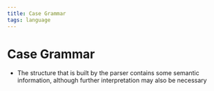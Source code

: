 ```yaml
---
title: Case Grammar
tags: language
---
```


# Case Grammar
- The structure that is built by the parser contains some semantic information, although further interpretation may also be necessary


























































